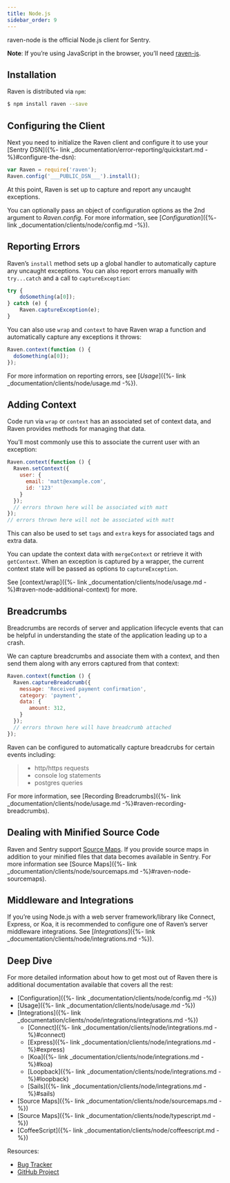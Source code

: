 ```yaml
---
title: Node.js
sidebar_order: 9
---
```


raven-node is the official Node.js client for Sentry.

**Note**: If you’re using JavaScript in the browser, you’ll need [raven-js](https://docs.sentry.io/clients/javascript).

<!-- WIZARD installation -->
## Installation

Raven is distributed via `npm`:

```bash
$ npm install raven --save
```
<!-- ENDWIZARD -->

<!-- WIZARD configuration -->
## Configuring the Client

Next you need to initialize the Raven client and configure it to use your [Sentry DSN]({%- link _documentation/error-reporting/quickstart.md -%}#configure-the-dsn):

```javascript
var Raven = require('raven');
Raven.config('___PUBLIC_DSN___').install();
```

At this point, Raven is set up to capture and report any uncaught exceptions.

You can optionally pass an object of configuration options as the 2nd argument to _Raven.config_. For more information, see [_Configuration_]({%- link _documentation/clients/node/config.md -%}).
<!-- ENDWIZARD -->

<!-- WIZARD reporting-errors -->
## Reporting Errors

Raven’s `install` method sets up a global handler to automatically capture any uncaught exceptions. You can also report errors manually with `try...catch` and a call to `captureException`:

```javascript
try {
    doSomething(a[0]);
} catch (e) {
    Raven.captureException(e);
}
```
<!-- ENDWIZARD -->

You can also use `wrap` and `context` to have Raven wrap a function and automatically capture any exceptions it throws:

```javascript
Raven.context(function () {
  doSomething(a[0]);
});
```

For more information on reporting errors, see [_Usage_]({%- link _documentation/clients/node/usage.md -%}).

## Adding Context

Code run via `wrap` or `context` has an associated set of context data, and Raven provides methods for managing that data.

You’ll most commonly use this to associate the current user with an exception:

```javascript
Raven.context(function () {
  Raven.setContext({
    user: {
      email: 'matt@example.com',
      id: '123'
    }
  });
  // errors thrown here will be associated with matt
});
// errors thrown here will not be associated with matt
```

This can also be used to set `tags` and `extra` keys for associated tags and extra data.

You can update the context data with `mergeContext` or retrieve it with `getContext`. When an exception is captured by a wrapper, the current context state will be passed as options to `captureException`.

See [context/wrap]({%- link _documentation/clients/node/usage.md -%}#raven-node-additional-context) for more.

## Breadcrumbs

Breadcrumbs are records of server and application lifecycle events that can be helpful in understanding the state of the application leading up to a crash.

We can capture breadcrumbs and associate them with a context, and then send them along with any errors captured from that context:

```javascript
Raven.context(function () {
  Raven.captureBreadcrumb({
    message: 'Received payment confirmation',
    category: 'payment',
    data: {
       amount: 312,
    }
  });
  // errors thrown here will have breadcrumb attached
});
```

Raven can be configured to automatically capture breadcrubs for certain events including:

> -   http/https requests
> -   console log statements
> -   postgres queries

For more information, see [Recording Breadcrumbs]({%- link _documentation/clients/node/usage.md -%}#raven-recording-breadcrumbs).

## Dealing with Minified Source Code

Raven and Sentry support [Source Maps](http://www.html5rocks.com/en/tutorials/developertools/sourcemaps/). If you provide source maps in addition to your minified files that data becomes available in Sentry. For more information see [Source Maps]({%- link _documentation/clients/node/sourcemaps.md -%}#raven-node-sourcemaps).

## Middleware and Integrations

If you’re using Node.js with a web server framework/library like Connect, Express, or Koa, it is recommended to configure one of Raven’s server middleware integrations. See [_Integrations_]({%- link _documentation/clients/node/integrations.md -%}).

## Deep Dive

For more detailed information about how to get most out of Raven there is additional documentation available that covers all the rest:

-   [Configuration]({%- link _documentation/clients/node/config.md -%})
-   [Usage]({%- link _documentation/clients/node/usage.md -%})
-   [Integrations]({%- link _documentation/clients/node/integrations/integrations.md -%})
    -   [Connect]({%- link _documentation/clients/node/integrations.md -%}#connect)
    -   [Express]({%- link _documentation/clients/node/integrations.md -%}#express)
    -   [Koa]({%- link _documentation/clients/node/integrations.md -%}#koa)
    -   [Loopback]({%- link _documentation/clients/node/integrations.md -%}#loopback)
    -   [Sails]({%- link _documentation/clients/node/integrations.md -%}#sails)
-   [Source Maps]({%- link _documentation/clients/node/sourcemaps.md -%})
-   [Source Maps]({%- link _documentation/clients/node/typescript.md -%})
-   [CoffeeScript]({%- link _documentation/clients/node/coffeescript.md -%})

Resources:

-   [Bug Tracker](http://github.com/getsentry/sentry-javascript/issues)
-   [GitHub Project](http://github.com/getsentry/sentry-javascript)
